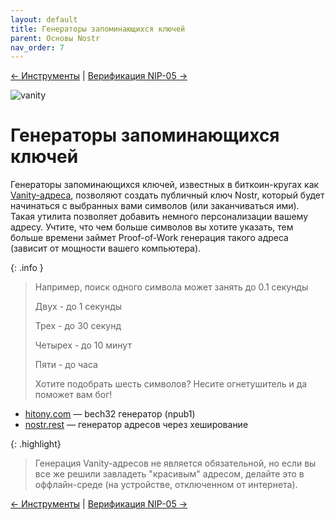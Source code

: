 ```yaml
---
layout: default
title: Генераторы запоминающихся ключей
parent: Основы Nostr
nav_order: 7
---
```


[← Инструменты](https://nostr.21ideas.org/docs/basics/tools.html) | [Верификация NIP-05 →](https://nostr.21ideas.org/docs/basics/stats.html)

![vanity](https://nostr.build/p/nb8701.png)

# Генераторы запоминающихся ключей
Генераторы запоминающихся ключей, известных в биткоин-кругах как [Vanity-адреса](https://en.bitcoin.it/wiki/Vanitygen#Difficulty_of_finding_a_vanity_address), позволяют создать публичный ключ Nostr, который будет начинаться c выбранных вами символов (или заканчиваться ими). Такая утилита позволяет добавить немного персонализации вашему адресу. Учтите, что чем больше символов вы хотите указать, тем больше времени займет Proof-of-Work генерация такого адреса (зависит от мощности вашего компьютера).

{: .info }
> Например, поиск одного символа может занять до 0.1 секунды
> 
> Двух - до 1 секунды
> 
> Трех - до 30 секунд
> 
> Четырех - до 10 минут
> 
> Пяти - до часа
> 
> Хотите подобрать шесть символов? Несите огнетушитель и да поможет вам бог!

* [hitony.com](https://hitony.com/nostrogen/) — bech32 генератор (npub1)
* [nostr.rest](https://www.nostr.rest/) — генератор адресов через хеширование

{: .highlight}
> Генерация Vanity-адресов не является обязательной, но если вы все же решили завладеть "красивым" адресом, делайте это в оффлайн-среде (на устройстве, отключенном от интернета).

[← Инструменты](https://nostr.21ideas.org/docs/basics/tools.html) | [Верификация NIP-05 →](https://nostr.21ideas.org/docs/basics/nip-05.html)
